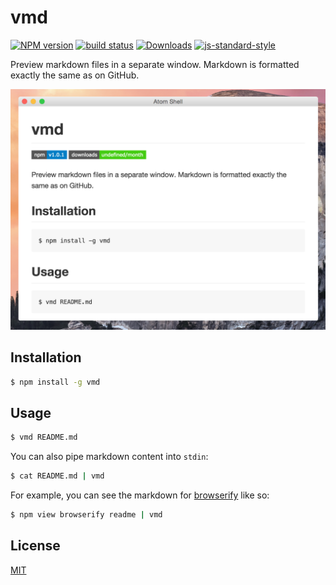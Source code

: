 # vmd
[![NPM version][npm-image]][npm-url]
[![build status][travis-image]][travis-url]
[![Downloads][downloads-image]][downloads-url]
[![js-standard-style][standard-image]][standard-url]

Preview markdown files in a separate window. Markdown is formatted exactly the
same as on GitHub.

![screenshot](./docs/screenshot.png)

## Installation
```bash
$ npm install -g vmd
```

## Usage
```sh
$ vmd README.md
```

You can also pipe markdown content into `stdin`:

```sh
$ cat README.md | vmd
```

For example, you can see the markdown for [browserify](https://github.com/substack/node-browserify) like so:

```sh
$ npm view browserify readme | vmd
```

## License
[MIT](https://tldrlegal.com/license/mit-license)

[npm-image]: https://img.shields.io/npm/v/vmd.svg?style=flat-square
[npm-url]: https://npmjs.org/package/vmd
[travis-image]: https://img.shields.io/travis/yoshuawuyts/vmd.svg?style=flat-square
[travis-url]: https://travis-ci.org/yoshuawuyts/vmd
[downloads-image]: http://img.shields.io/npm/dm/vmd.svg?style=flat-square
[downloads-url]: https://npmjs.org/package/vmd
[standard-image]: https://img.shields.io/badge/code%20style-standard-brightgreen.svg?style=flat-square
[standard-url]: https://github.com/feross/standard
